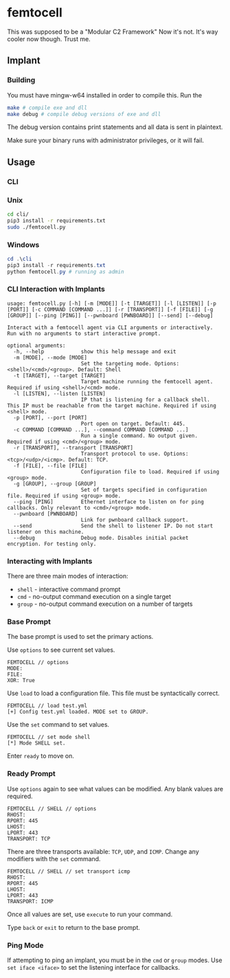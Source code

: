 # femtocell
This was supposed to be a "Modular C2 Framework"
Now it's not.
It's way cooler now though. Trust me.

## Implant
### Building
You must have mingw-w64 installed in order to compile this. Run the 
```sh
make # compile exe and dll
make debug # compile debug versions of exe and dll
```
The debug version contains print statements and all data is sent in plaintext.

Make sure your binary runs with administrator privileges, or it will fail.
## Usage
### CLI
### Unix
```sh
cd cli/
pip3 install -r requirements.txt
sudo ./femtocell.py
```
### Windows
```ps1
cd .\cli
pip3 install -r requirements.txt
python femtocell.py # running as admin
```
### CLI Interaction with Implants
```
usage: femtocell.py [-h] [-m [MODE]] [-t [TARGET]] [-l [LISTEN]] [-p [PORT]] [-c COMMAND [COMMAND ...]] [-r [TRANSPORT]] [-f [FILE]] [-g [GROUP]] [--ping [PING]] [--pwnboard [PWNBOARD]] [--send] [--debug]

Interact with a femtocell agent via CLI arguments or interactively. Run with no arguments to start interactive prompt.

optional arguments:
  -h, --help            show this help message and exit
  -m [MODE], --mode [MODE]
                        Set the targeting mode. Options: <shell>/<cmd>/<group>. Default: Shell
  -t [TARGET], --target [TARGET]
                        Target machine running the femtocell agent. Required if using <shell>/<cmd> mode.
  -l [LISTEN], --listen [LISTEN]
                        IP that is listening for a callback shell. This IP must be reachable from the target machine. Required if using <shell> mode.
  -p [PORT], --port [PORT]
                        Port open on target. Default: 445.
  -c COMMAND [COMMAND ...], --command COMMAND [COMMAND ...]
                        Run a single command. No output given. Required if using <cmd>/<group> mode.
  -r [TRANSPORT], --transport [TRANSPORT]
                        Transport protocol to use. Options: <tcp>/<udp>/<icmp>. Default: TCP.
  -f [FILE], --file [FILE]
                        Configuration file to load. Required if using <group> mode.
  -g [GROUP], --group [GROUP]
                        Set of targets specified in configuration file. Required if using <group> mode.
  --ping [PING]         Ethernet interface to listen on for ping callbacks. Only relevant to <cmd>/<group> mode.
  --pwnboard [PWNBOARD]
                        Link for pwnboard callback support.
  --send                Send the shell to listener IP. Do not start listener on this machine.
  --debug               Debug mode. Disables initial packet encryption. For testing only.
```
### Interacting with Implants
There are three main modes of interaction: 
- `shell` - interactive command prompt
- `cmd` - no-output command execution on a single target
- `group` - no-output command execution on a number of targets
### Base Prompt

The base prompt is used to set the primary actions.  

Use `options` to see current set values.
```
FEMTOCELL // options
MODE: 
FILE: 
XOR: True
```
Use `load` to load a configuration file. This file must be syntactically correct.
```
FEMTOCELL // load test.yml
[+] Config test.yml loaded. MODE set to GROUP.
```
Use the `set` command to set values.
```
FEMTOCELL // set mode shell
[*] Mode SHELL set.
```
Enter `ready` to move on.
### Ready Prompt
Use `options` again to see what values can be modified. Any blank values are required.
```
FEMTOCELL // SHELL // options
RHOST: 
RPORT: 445
LHOST: 
LPORT: 443
TRANSPORT: TCP
```
There are three transports available: `TCP`, `UDP`, and `ICMP`. Change any modifiers with the `set` command.
```
FEMTOCELL // SHELL // set transport icmp
RHOST: 
RPORT: 445
LHOST: 
LPORT: 443
TRANSPORT: ICMP
```
Once all values are set, use `execute` to run your command.

Type `back` or `exit` to return to the base prompt.

### Ping Mode
If attempting to ping an implant, you must be in the `cmd` or `group` modes. Use `set iface <iface>` to set the listening interface for callbacks.